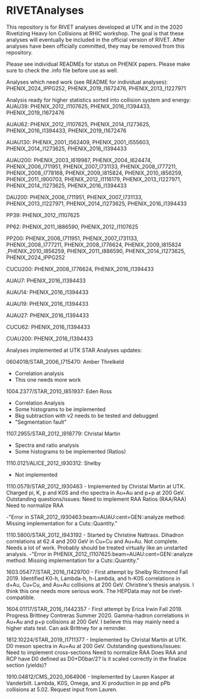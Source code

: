 # RIVETAnalyses
This repository is for RIVET analyses developed at UTK and in the 2020 Rivetizing Heavy Ion Collisions at RHIC workshop.  The goal is that these analyses will eventually be included in the official version of RIVET.  After analyses have been officially committed, they may be removed from this repository.

Please see individual READMEs for status on PHENIX papers.  Please make sure to check the .info file before use as well.

Analyses which need work (see README for individual analyses): PHENIX_2024_IPPG252, PHENIX_2019_I1672476, PHENIX_2013_I1227971

Analysis ready for higher statistics sorted into collision system and energy: 
AUAU39:  PHENIX_2012_I1107625, PHENIX_2016_I1394433, PHENIX_2019_I1672476

AUAU62: PHENIX_2012_I1107625, PHENIX_2014_I1273625, PHENIX_2016_I1394433, PHENIX_2019_I1672476

AUAU130: PHENIX_2001_I562409, PHENIX_2001_I555603, PHENIX_2014_I1273625, PHENIX_2016_I1394433
 
AUAU200: PHENIX_2003_I619987, PHENIX_2004_I624474, PHENIX_2006_I711951, PHENIX_2007_I731133, PHENIX_2008_I777211, PHENIX_2008_I778168,  PHENIX_2009_I815824, PHENIX_2010_I856259, PHENIX_2011_I900703, PHENIX_2012_I1116179, PHENIX_2013_I1227971, PHENIX_2014_I1273625, PHENIX_2016_I1394433

DAU200: PHENIX_2006_I711951, PHENIX_2007_I731133, PHENIX_2013_I1227971, PHENIX_2014_I1273625, PHENIX_2016_I1394433

PP39: PHENIX_2012_I1107625

PP62: PHENIX_2011_I886590, PHENIX_2012_I1107625 

PP200: PHENIX_2006_I711951, PHENIX_2007_I731133, PHENIX_2008_I777211, PHENIX_2008_I776624, PHENIX_2009_I815824 ,PHENIX_2010_I856259, PHENIX_2011_I886590, PHENIX_2014_I1273625, PHENIX_2024_IPPG252

CUCU200: PHENIX_2008_I776624, PHENIX_2016_I1394433

AUAU7: PHENIX_2016_I1394433

AUAU14: PHENIX_2016_I1394433

AUAU19: PHENIX_2016_I1394433

AUAU27: PHENIX_2016_I1394433

CUCU62: PHENIX_2016_I1394433

CUAU200: PHENIX_2016_I1394433


Analyses implemented at UTK
STAR Analyses updates: 

0604018/STAR_2006_I715470: Amber Threlkeld
- Correlation analysis
- This one needs more work

1004.2377/STAR_2010_I851937: Eden Ross
- Correlation Analysis
- Some histograms to be implemented
- Bkg subtraction with v2 needs to be tested and debugged
- "Segmentation fault"

1107.2955/STAR_2012_I918779: Christal Martin
- Spectra and ratio analysis
- Some histograms to be implemented (Ratios)

1110.0121/ALICE_2012_I930312: Shelby
- Not implemented

1110.0579/STAR_2012_I930463 - Implemented by Christal Martin at UTK. Charged pi, K, p and K0S and rho spectra in Au+Au and p+p at 200 GeV.
Outstanding questions/issues:
Need to implement RAA Ratios (RAA/RAA)
Need to normalize RAA

-"Error in STAR_2012_I930463:beam=AUAU:cent=GEN::analyze method: Missing implementation for a Cuts::Quantity."

1110.5800/STAR_2012_I943192 - Started by Christine Nattrass.  Dihadron correlations at 62.4 and 200 GeV in Cu+Cu and Au+Au.  Not complete.  Needs a lot of work.  Probably should be treated virtually like an unstarted analysis.
-"Error in PHENIX_2012_I1107625:beam=AUAU:cent=GEN::analyze method: Missing implementation for a Cuts::Quantity."

1603.05477/STAR_2016_I1429700 - First attempt by Shelby Richmond Fall 2019.  Identified K0-h, Lambda-h, h-Lambda, and h-K0S correlations in d+Au, Cu+Cu, and Au+Au collisions at 200 GeV.  Christine's thesis analysis.  I think this one needs more serious work.  The HEPData may not be rivet-compatible.

1604.01117/STAR_2016_I1442357 - First attempt by Erica Irwin Fall 2019.  Progress Brittney Contreras Summer 2020.  Gamma-hadron correlations in Au+Au and p+p collisions at 200 GeV.  I believe this may mainly need a higher stats test.  Can ask Brittney for a reminder.

1812.10224/STAR_2019_I1711377 - Implemented by Christal Martin at UTK.  D0 meson spectra in Au+Au at 200 GeV.
Outstanding questions/issues:
Need to implement cross-sections
Need to normalize RAA
Does RAA and RCP have D0 defined as D0+D0bar/2? Is it scaled correctly in the finalize section (yields)?

1910.04812/CMS_2020_I064906 - Implemented by Lauren Kasper at Vanderbilt.  Lambda, K0S, Omega, and Xi production in pp and pPb collisions at 5.02.  Request input from Lauren.

